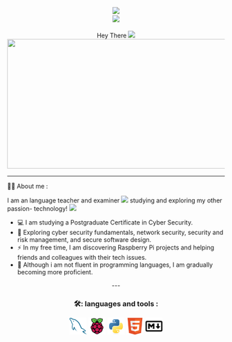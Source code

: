<div id="header" align="center">
  <img src="https://media.giphy.com/media/M9gbBd9nbDrOTu1Mqx/giphy.gif" width="100"/>
  </div>
  
  <div id="badges" align="center">
    <a href="your-linjed-url">
      <img src="https://img.shields.io/badge/LinkedIn-blue?logo=linkedin&logoColor=white&style=for-the-badge"/>
  </a>
   
</div>

<div id="badges" align="center">
  <img src="https://komarev.com/ghpvc/?username=your-github-JonnyAsh&style=flat-square&color=blue" alt=""/>

</div>

<div id="header" align="center"
<h1>
  Hey There
  <img src="https://media.giphy.com/media/hvRJCLFzcasrR4ia7z/giphy.gif" width="30px"/>
                                                                                              
   </h1>
 </div>
 
 
 <div align="center">
    <img src="https://media.giphy.com/media/dWesBcTLavkZuG35MI/giphy.gif" width="600" height="300/>"
         
  </div>
  
  ---
 <div id="header" align="left"
  
 👨‍💻 About me :
  
  I am an language teacher and examiner <img src="https://media.giphy.com/media/Jt4pLDfSCRMkLBplxJ/giphy.gif" width="30"/> studying and exploring my other passion- technology! <img src="https://media.giphy.com/media/p4NLw3I4U0idi/giphy.gif" width="30"/>
  
  - :computer: I am studying a Postgraduate Certificate in Cyber Security.                                                                                             
  - :seedling: Exploring cyber security fundamentals, network security, security and risk management, and secure software design.
  - :zap: In my free time, I am discovering Raspberry Pi projects and helping friends and colleagues with their tech issues. 
  - :book: Although i am not fluent in programming languages, I am gradually becoming more proficient.
  
  </div>
  ---
  
  ### 🛠️: languages and tools :
  
  <div> 
    <img src="https://github.com/devicons/devicon/blob/master/icons/mysql/mysql-original.svg" width="40" height="40"/>
    <img src="https://github.com/devicons/devicon/blob/master/icons/raspberrypi/raspberrypi-original.svg" width="40" height="40"/>
     <img src="https://github.com/devicons/devicon/blob/master/icons/python/python-original.svg" width="40" height="40"/>
    <img src="https://github.com/devicons/devicon/blob/master/icons/html5/html5-original.svg" width="40" height="40"/>
    <img src="https://github.com/devicons/devicon/blob/master/icons/markdown/markdown-original.svg" width="40" height="40"/>
